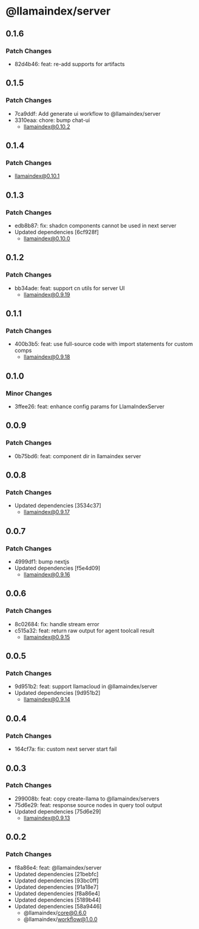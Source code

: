 # @llamaindex/server

## 0.1.6

### Patch Changes

- 82d4b46: feat: re-add supports for artifacts

## 0.1.5

### Patch Changes

- 7ca9ddf: Add generate ui workflow to @llamaindex/server
- 3310eaa: chore: bump chat-ui
  - llamaindex@0.10.2

## 0.1.4

### Patch Changes

- llamaindex@0.10.1

## 0.1.3

### Patch Changes

- edb8b87: fix: shadcn components cannot be used in next server
- Updated dependencies [6cf928f]
  - llamaindex@0.10.0

## 0.1.2

### Patch Changes

- bb34ade: feat: support cn utils for server UI
  - llamaindex@0.9.19

## 0.1.1

### Patch Changes

- 400b3b5: feat: use full-source code with import statements for custom comps
  - llamaindex@0.9.18

## 0.1.0

### Minor Changes

- 3ffee26: feat: enhance config params for LlamaIndexServer

## 0.0.9

### Patch Changes

- 0b75bd6: feat: component dir in llamaindex server

## 0.0.8

### Patch Changes

- Updated dependencies [3534c37]
  - llamaindex@0.9.17

## 0.0.7

### Patch Changes

- 4999df1: bump nextjs
- Updated dependencies [f5e4d09]
  - llamaindex@0.9.16

## 0.0.6

### Patch Changes

- 8c02684: fix: handle stream error
- c515a32: feat: return raw output for agent toolcall result
  - llamaindex@0.9.15

## 0.0.5

### Patch Changes

- 9d951b2: feat: support llamacloud in @llamaindex/server
- Updated dependencies [9d951b2]
  - llamaindex@0.9.14

## 0.0.4

### Patch Changes

- 164cf7a: fix: custom next server start fail

## 0.0.3

### Patch Changes

- 299008b: feat: copy create-llama to @llamaindex/servers
- 75d6e29: feat: response source nodes in query tool output
- Updated dependencies [75d6e29]
  - llamaindex@0.9.13

## 0.0.2

### Patch Changes

- f8a86e4: feat: @llamaindex/server
- Updated dependencies [21bebfc]
- Updated dependencies [93bc0ff]
- Updated dependencies [91a18e7]
- Updated dependencies [f8a86e4]
- Updated dependencies [5189b44]
- Updated dependencies [58a9446]
  - @llamaindex/core@0.6.0
  - @llamaindex/workflow@1.0.0
